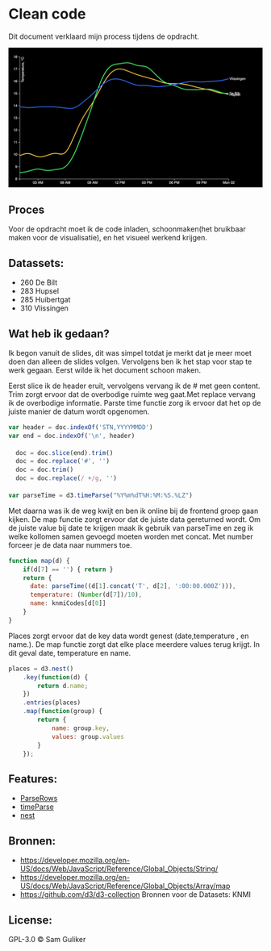 # Clean code
Dit document verklaard mijn process tijdens de opdracht.

![Alt text][cover]


## Proces
Voor de opdracht moet ik de code inladen, schoonmaken(het bruikbaar maken voor de visualisatie), en het visueel werkend krijgen.


## Datassets:
* 260 De Bilt
* 283 Hupsel
* 285 Huibertgat
* 310 Vlissingen

## Wat heb ik gedaan?
Ik begon vanuit de slides, dit was simpel totdat je merkt dat je meer moet doen dan alleen de slides volgen. Vervolgens ben ik het stap voor stap te werk gegaan. Eerst wilde ik het document schoon maken.

Eerst slice ik de header eruit, vervolgens vervang ik de # met geen content. Trim zorgt ervoor dat de overbodige ruimte weg gaat.Met replace vervang ik de overbodige informatie.
Parste time functie zorg ik ervoor dat het op de juiste manier de datum wordt opgenomen.

```JavaScript
var header = doc.indexOf('STN,YYYYMMDD')
var end = doc.indexOf('\n', header)

  doc = doc.slice(end).trim()
  doc = doc.replace('#', '')
  doc = doc.trim()
  doc = doc.replace(/ +/g, '')

var parseTime = d3.timeParse("%Y%m%dT%H:%M:%S.%LZ")
```
Met daarna was ik de weg kwijt en ben ik online bij de frontend groep gaan kijken. De map functie zorgt ervoor dat de juiste data gereturned wordt. Om de juiste value bij date te krijgen maak ik gebruik van parseTime en zeg ik welke kollomen samen gevoegd moeten worden met concat. Met number forceer je de data naar nummers toe.


```JavaScript
function map(d) {
    if(d[7] == '') { return }
    return {
      date: parseTime((d[1].concat('T', d[2], ':00:00.000Z'))),
      temperature: (Number(d[7])/10),
      name: knmiCodes[d[0]]
    }
}
```

Places zorgt ervoor dat de key data wordt genest (date,temperature , en name.). De map functie zorgt dat elke place meerdere values terug krijgt. In dit geval date, temperature en name.
```JavaScript
places = d3.nest()
    .key(function(d) {
        return d.name;
    })
    .entries(places)
    .map(function(group) {
        return {
            name: group.key,
            values: group.values
        }
    });
```

## Features:
* [ParseRows](https://github.com/d3/d3-dsv#csvParseRows)
* [timeParse](https://github.com/d3/d3-time-format#timeParse)
* [nest](https://github.com/d3/d3-collection/blob/master/README.md#nest)

## Bronnen:
* https://developer.mozilla.org/en-US/docs/Web/JavaScript/Reference/Global_Objects/String/
* https://developer.mozilla.org/en-US/docs/Web/JavaScript/Reference/Global_Objects/Array/map
* https://github.com/d3/d3-collection
Bronnen voor de Datasets: KNMI

## License:
GPL-3.0 © Sam Guliker

[cover]: preview.png
